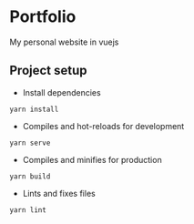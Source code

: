 # Portfolio
My personal website in vuejs

## Project setup
- Install dependencies
```
yarn install
```
- Compiles and hot-reloads for development
```
yarn serve
```
- Compiles and minifies for production
```
yarn build
```
- Lints and fixes files
```
yarn lint
```
